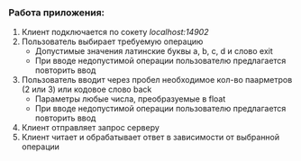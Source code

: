 ### Работа приложения:

1. Клиент подключается по сокету _localhost:14902_
2. Пользователь выбирает требуемую операцию
    * Допустимые значения латинские буквы a, b, c, d и слово exit
    * При вводе недопустимой операции пользователю предлагается повторить ввод
3. Пользователь вводит через пробел необходимое кол-во паарметров (2 или 3) или кодовое слово back
    * Параметры любые числа, преобразуемые в float
    * При вводе недопустимой операции пользователю предлагается повторить ввод
4. Клиент отправляет запрос серверу
5. Клиент читает и обрабатывает ответ в зависимости от выбранной операции